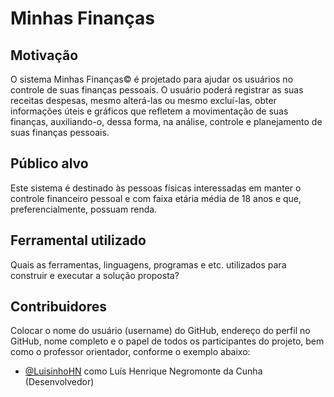 # Minhas Finanças

## Motivação
O sistema Minhas Finanças© é projetado para ajudar os usuários no controle de suas finanças pessoais. O usuário poderá registrar as suas receitas despesas, mesmo alterá-las ou mesmo excluí-las, obter informações úteis e gráficos que refletem a movimentação de suas finanças, auxiliando-o, dessa forma, na análise, controle e planejamento de suas finanças pessoais.

## Público alvo
Este sistema é destinado às pessoas físicas interessadas em manter o controle financeiro pessoal e com faixa etária média de 18 anos e que, preferencialmente, possuam renda. 

## Ferramental utilizado
Quais as ferramentas, linguagens, programas e etc. utilizados para construir e
executar a solução proposta?

## Contribuidores
Colocar o nome do usuário (username) do GitHub, endereço do perfil no GitHub,
nome completo e o papel de todos os participantes do projeto, bem como o
professor orientador, conforme o exemplo abaixo:
- [@LuisinhoHN](//github.com/LuisinhoHN) como Luís Henrique Negromonte da Cunha (Desenvolvedor)
